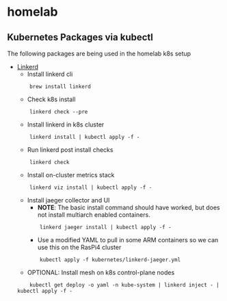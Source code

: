 # homelab

## Kubernetes Packages via kubectl 
The following packages are being used in the homelab k8s setup
- [Linkerd](https://linkerd.io/)
    - Install linkerd cli
    ```
        brew install linkerd
    ```
    - Check k8s install 
    ```
        linkerd check --pre
    ```
    - Install linkerd in k8s cluster
    ```
        linkerd install | kubectl apply -f -
    ```
    - Run linkerd post install checks
    ```
        linkerd check
    ```
    - Install on-cluster metrics stack
    ```
        linkerd viz install | kubectl apply -f -
    ```
    - Install jaeger collector and UI
        - **NOTE**: The basic install command should have worked, but does not install multiarch enabled containers.
        ```
            linkerd jaeger install | kubectl apply -f -
        ```
        - Use a modified YAML to pull in some ARM containers so we can use this on the RasPi4 cluster
        ```
            kubectl apply -f kubernetes/linkerd-jaeger.yml
        ```
    - OPTIONAL: Install mesh on k8s control-plane nodes
    ```
        kubectl get deploy -o yaml -n kube-system | linkerd inject - | kubectl apply -f -
    ```

